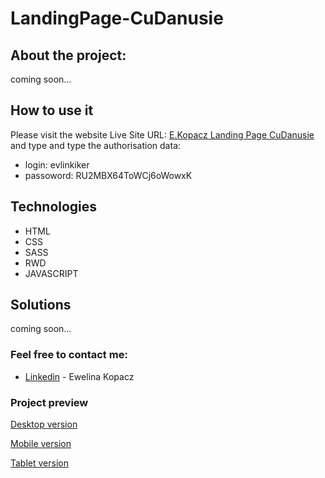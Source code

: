 # LandingPage-CuDanusie

## About the project:
coming soon...


## How to use it
Please visit the website Live Site URL: [E.Kopacz Landing Page CuDanusie](http://cudanusie.ekopacz.pl) and type and type the authorisation data:
* login: evlinkiker
* passoword: RU2MBX64ToWCj6oWowxK

## Technologies
* HTML
* CSS
* SASS
* RWD
* JAVASCRIPT

## Solutions
coming soon...

### Feel free to contact me:

* [Linkedin](https://www.linkedin.com/in/ewelina-kopacz-929559100/) - Ewelina Kopacz

### Project preview

[Desktop version](./preview/screen1.png)

[Mobile version](./preview/screen2.png)

[Tablet version](./preview/screen3.png)